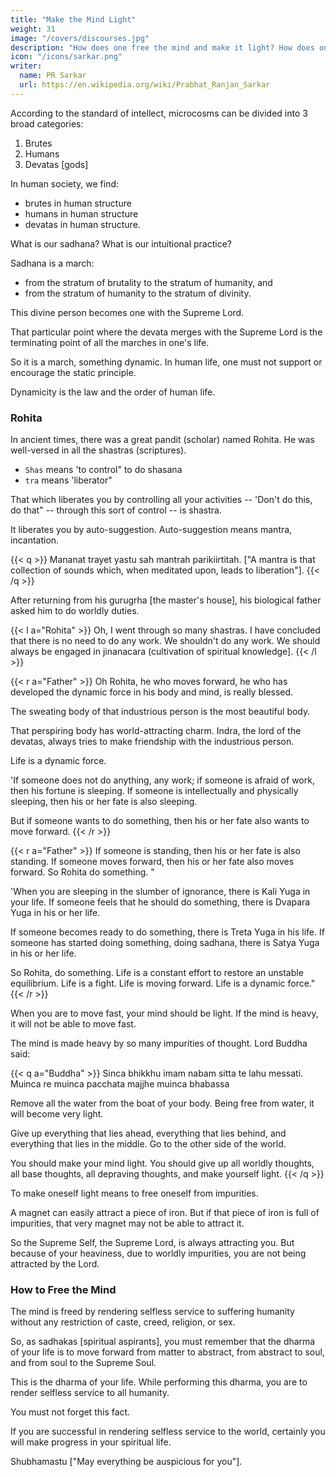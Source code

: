 ```yaml
---
title: "Make the Mind Light"
weight: 31
image: "/covers/discourses.jpg"
description: "How does one free the mind and make it light? How does one free the mind from worldly impurities?"
icon: "/icons/sarkar.png"
writer:
  name: PR Sarkar
  url: https://en.wikipedia.org/wiki/Prabhat_Ranjan_Sarkar
---
```




According to the standard of intellect, microcosms can be divided into 3 broad categories:

1. Brutes
2. Humans
3. Devatas [gods]

In human society, we find:
- brutes in human structure
- humans in human structure
- devatas in human structure.

What is our sadhana?  What is our intuitional practice? 

Sadhana is a march:
- from the stratum of brutality to the stratum of humanity, and
- from the stratum of humanity to the stratum of divinity.

This divine person becomes one with the Supreme Lord.

That particular point where the devata merges with the Supreme Lord is the terminating point of all the marches in one's life.

So it is a march, something dynamic.  In human life, one must not support or encourage the static principle.

Dynamicity is the law and the order of human life.


### Rohita

In ancient times, there was a great pandit (scholar) named Rohita.  He was well-versed in all the shastras (scriptures).
- `Shas` means 'to control" to do shasana
- `tra` means 'liberator" 

That which liberates you by controlling all your activities -- 'Don't do this, do that" -- through this sort of control -- is shastra. 

It liberates you by auto-suggestion.  Auto-suggestion means mantra, incantation.  

{{< q >}}
Mananat trayet yastu sah mantrah parikiirtitah. ["A mantra is that collection of sounds which, when meditated upon, leads to liberation"].
{{< /q >}}


After returning from his gurugrha [the master's house], his biological father asked him to do worldly duties.

{{< l a="Rohita" >}}
Oh, I went through so many shastras. I have concluded that there is no need to do any work.  We shouldn't do any work.  We should always be engaged in jinanacara (cultivation of spiritual knowledge].
{{< /l >}}

{{< r a="Father" >}}
Oh Rohita, he who moves forward, he who has developed the dynamic force in his body and mind, is really blessed. 

The sweating body of that industrious person is the most beautiful body.

That perspiring body has world-attracting charm. Indra, the lord of the devatas, always tries to make friendship with the industrious person.

<!-- So, Rohita, move forward, move forward, move forward.   -->

Life is a dynamic force.

'If someone does not do anything, any work; if someone is afraid of work, then his fortune is sleeping.   If someone is intellectually and physically sleeping, then his or her fate is also sleeping.

But if someone wants to do something, then his or her fate also wants to move forward. 
{{< /r >}}


{{< r a="Father" >}}
If someone is standing, then his or her fate is also standing.  If someone moves forward, then his or her fate also moves forward.  So Rohita do something. "

'When you are sleeping in the slumber of ignorance, there is Kali Yuga in your life. If someone feels that he should do something, there is Dvapara Yuga in his or her life.  

If someone becomes ready to do something, there is Treta Yuga in his life.  If someone has started doing something, doing sadhana, there is Satya Yuga in his or her life.

So Rohita, do something.  Life is a constant effort to restore an unstable equilibrium.  Life is a fight.  Life is moving forward.  Life is a dynamic force."
{{< /r >}}



<!-- This human life is a movement from the stage of brute to the stage of humanity, from the stage of humanity to the stage of divinity, and from the stage of divinity to merger with the Supreme Lord.

This is life.  This is your intuitional practice. This is your sadhana. -->

When you are to move fast, your mind should be light. If the mind is heavy, it will not be able to move fast.


The mind is made heavy by so many impurities of thought. Lord Buddha said:


{{< q a="Buddha" >}}
Sinca bhikkhu imam nabam sitta te lahu messati. Muinca re muinca pacchata majjhe muinca bhabassa

Remove all the water from the boat of your body. Being free from water, it will become very light.

Give up everything that lies ahead, everything that lies behind, and everything that lies in the middle. Go to the other side of the world.

You should make your mind light. You should give up all worldly thoughts, all base thoughts, all depraving thoughts, and make yourself light.
{{< /q >}}


To make oneself light means to free oneself from impurities.  

A magnet can easily attract a piece of iron. But if that piece of iron is full of impurities, that very magnet may not be able to attract it.

So the Supreme Self, the Supreme Lord, is always attracting you. But because of your heaviness, due to worldly impurities, you are not being attracted by the Lord.


### How to Free the Mind

<!-- How does one free the mind and make it light? How does one free the mind from worldly impurities?  -->

The mind is freed by rendering selfless service to suffering humanity without any restriction of caste, creed, religion, or sex.  

So, as sadhakas [spiritual aspirants], you must remember that the dharma of your life is to move forward from matter to abstract, from abstract to soul, and from soul to the Supreme Soul. 

This is the dharma of your life. While performing this dharma, you are to render selfless service to all humanity.

You must not forget this fact.

If you are successful in rendering selfless service to the world, certainly you will make progress in your spiritual life.

Shubhamastu ["May everything be auspicious for you"].
